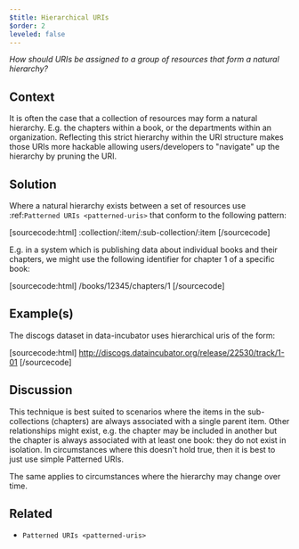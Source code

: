 ```yaml
---
$title: Hierarchical URIs
$order: 2
leveled: false
---
```


*How should URIs be assigned to a group of resources that form a natural hierarchy?*

## Context

It is often the case that a collection of resources may form a natural hierarchy. E.g. the chapters within a book, or the departments within an organization. Reflecting this strict hierarchy within the URI structure makes those URIs more hackable allowing users/developers to "navigate" up the hierarchy by pruning the URI.

## Solution

Where a natural hierarchy exists between a set of resources use :ref:`Patterned URIs <patterned-uris>` that conform to the following pattern:

[sourcecode:html]
   :collection/:item/:sub-collection/:item
[/sourcecode]

E.g. in a system which is publishing data about individual books and their chapters, we might use the following identifier for chapter 1 of a specific book:

[sourcecode:html]
   /books/12345/chapters/1
[/sourcecode]

## Example(s)

The discogs dataset in data-incubator uses hierarchical uris of the form:

[sourcecode:html]
   http://discogs.dataincubator.org/release/22530/track/1-01
[/sourcecode]

## Discussion

This technique is best suited to scenarios where the items in the sub-collections (chapters) are always associated with a single parent item. Other relationships might exist, e.g. the chapter may be included in another but the chapter is always associated with at least one book: they do not exist in isolation. In circumstances where this doesn't hold true, then it is best to just use simple Patterned URIs.

The same applies to circumstances where the hierarchy may change over time.

## Related

  * `Patterned URIs <patterned-uris>`
